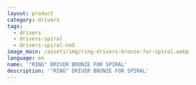 ```yaml
---
layout: product
category: drivers
tags:
  - drivers
  - drivers-spiral
  - drivers-spiral-no5
image_main: /assets/img/ring-drivers-bronze-for-spiral.webp
language: en
name: '"RING" DRIVER BRONZE FOR SPIRAL'
description: '"RING" DRIVER BRONZE FOR SPIRAL'
---
```

